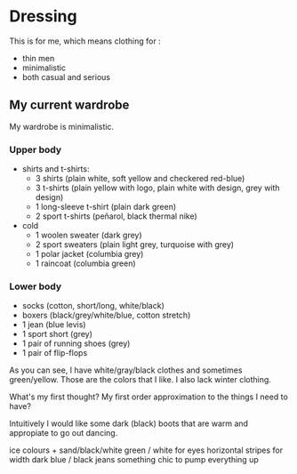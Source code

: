 
# Dressing

This is for me, which means clothing for :

- thin men
- minimalistic
- both casual and serious

## My current wardrobe

My wardrobe is minimalistic.

### Upper body
- shirts and t-shirts:
	- 3 shirts (plain white, soft yellow and checkered red-blue)
	- 3 t-shirts (plain yellow with logo, plain white with design, grey with design)
	- 1 long-sleeve t-shirt (plain dark green)
	- 2 sport t-shirts (peñarol, black thermal nike) 
- cold
	- 1 woolen sweater (dark grey)
	- 2 sport sweaters (plain light grey, turquoise with grey)
	- 1 polar jacket (columbia grey)
	- 1 raincoat (columbia green)

### Lower body
- socks (cotton, short/long, white/black)
- boxers (black/grey/white/blue, cotton stretch)
- 1 jean (blue levis) 
- 1 sport short (grey)
- 1 pair of running shoes (grey)
- 1 pair of flip-flops

As you can see, I have white/gray/black clothes and sometimes green/yellow. Those are the colors that I like. I also lack winter clothing.

What's my first thought? My first order approximation to the things I need to have?

Intuitively I would like some dark (black) boots that are warm and appropiate to go out dancing.


ice colours + sand/black/white
green / white for eyes
horizontal stripes for width
dark blue / black jeans
something chic to pump everything up



